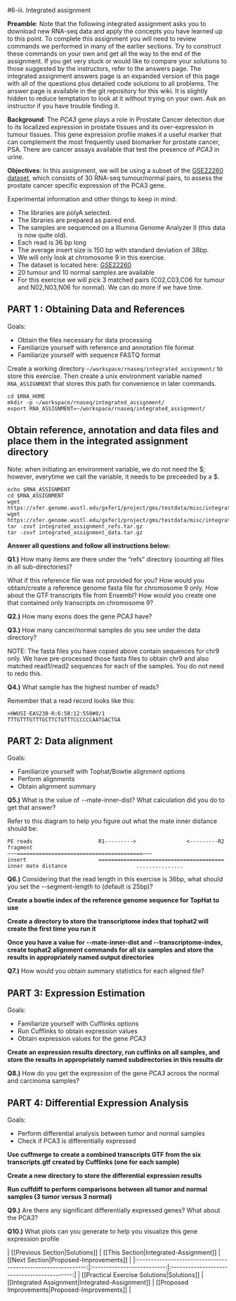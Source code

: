 #6-iii. Integrated assignment

**Preamble**: Note that the following integrated assignment asks you to download new RNA-seq data and apply the concepts you have learned up to this point. To complete this assignment you will need to review commands we performed in many of the earlier sections. Try to construct these commands on your own and get all the way to the end of the assignment.  If you get very stuck or would like to compare your solutions to those suggested by the instructors, refer to the answers page. The integrated assignment answers page is an expanded version of this page with all of the questions plus detailed code solutions to all problems. The answer page is available in the git repository for this wiki. It is slightly hidden to reduce temptation to look at it without trying on your own. Ask an instructor if you have trouble finding it.

**Background**: The *PCA3* gene plays a role in Prostate Cancer detection due to its localized expression in prostate tissues and its over-expression in tumour tissues. This gene expression profile makes it a useful marker that can complement the most frequently used biomarker for prostate cancer, PSA.  There are cancer assays available that test the presence of *PCA3* in urine. 

**Objectives**: In this assignment, we will be using a subset of the <a href="http://www.ncbi.nlm.nih.gov/geo/query/acc.cgi?acc=GSE22260">GSE22260 dataset</a>, which consists of 30 RNA-seq tumour/normal pairs, to assess the prostate cancer specific expression of the PCA3 gene. 

Experimental information and other things to keep in mind:

- The libraries are polyA selected.
- The libraries are prepared as paired end.
- The samples are sequenced on a Illumina Genome Analyzer II (this data is now quite old).
- Each read is 36 bp long
- The average insert size is 150 bp with standard deviation of 38bp.
- We will only look at chromosome 9 in this exercise. 
- The dataset is located here: <a href="http://www.ncbi.nlm.nih.gov/geo/query/acc.cgi?acc=GSE22260">GSE22260</a>
- 20 tumour and 10 normal samples are available
- For this exercise we will pick 3 matched pairs (C02,C03,C06 for tumour and N02,N03,N06 for normal). We can do more if we have time.

## PART 1 : Obtaining Data and References

Goals:
- Obtain the files necessary for data processing
- Familiarize yourself with reference and annotation file format
- Familiarize yourself with sequence FASTQ format

Create a working directory `~/workspace/rnaseq/integrated_assignment/` to store this exercise. Then create a unix environment variable named `RNA_ASSIGNMENT` that stores this path for convenience in later commands.

```
cd $RNA_HOME
mkdir -p ~/workspace/rnaseq/integrated_assignment/
export RNA_ASSIGNMENT=~/workspace/rnaseq/integrated_assignment/
```

## Obtain reference, annotation and data files and place them in the integrated assignment directory
Note: when initiating an environment variable, we do not need the $; however, everytime we call the variable, it needs to be preceeded by a $.

```
echo $RNA_ASSIGNMENT
cd $RNA_ASSIGNMENT
wget https://xfer.genome.wustl.edu/gxfer1/project/gms/testdata/misc/integrated_assignment_refs.tar.gz
wget https://xfer.genome.wustl.edu/gxfer1/project/gms/testdata/misc/integrated_assignment_data.tar.gz 
tar -zxvf integrated_assignment_refs.tar.gz
tar -zxvf integrated_assignment_data.tar.gz 
```

**Answer all questions and follow all instructions below:**

**Q1.)** How many items are there under the “refs” directory (counting all files in all sub-directories)? 

What if this reference file was not provided for you? How would you obtain/create a reference genome fasta file for chromosome 9 only. How about the GTF transcripts file from Ensembl? How would you create one that contained only transcripts on chromosome 9?

**Q2.)** How many exons does the gene *PCA3* have?

**Q3.)** How many cancer/normal samples do you see under the data directory?

NOTE: The fasta files you have copied above contain sequences for chr9 only. We have pre-processed those fasta files to obtain chr9 and also matched read1/read2 sequences for each of the samples. You do not need to redo this.

**Q4.)** What sample has the highest number of reads?

Remember that a read record looks like this:
```
>HWUSI-EAS230-R:6:58:12:550#0/1
TTTGTTTGTTTGCTTCTGTTTCCCCCCAATGACTGA
```

## PART 2: Data alignment

Goals:
- Familiarize yourself with Tophat/Bowtie alignment options
- Perform alignments
- Obtain alignment summary

**Q5.)** What is the value of --mate-inner-dist? What calculation did you do to get that answer?

Refer to this diagram to help you figure out what the mate inner distance should be:

```
PE reads                     R1--------->                <---------R2
fragment                  ~~~========================================~~~
insert                       ========================================
inner mate distance                      ...............
```

**Q6.)** Considering that the read length in this exercise is 36bp, what should you set the --segment-length to (default is 25bp)? 

**Create a bowtie index of the reference genome sequence for TopHat to use**

**Create a directory to store the transcriptome index that tophat2 will create the first time you run it**

**Once you have a value for --mate-inner-dist and --transcriptome-index, create tophat2 alignment commands for all six samples and store the results in appropriately named output directories**

**Q7.)** How would you obtain summary statistics for each aligned file?

## PART 3: Expression Estimation

Goals:
- Familiarize yourself with Cufflinks options
- Run Cufflinks to obtain expression values
- Obtain expression values for the gene *PCA3*
    
**Create an expression results directory, run cuffinks on all samples, and store the results in appropriately named subdirectories in this results dir**

**Q8.)** How do you get the expression of the gene *PCA3* across the normal and carcinoma samples?

## PART 4: Differential Expression Analysis 

Goals:
- Perform differential analysis between tumor and normal samples
- Check if PCA3 is differentially expressed

**Use cuffmerge to create a combined transcripts GTF from the six transcripts.gtf created by Cufflinks (one for each sample)**

**Create a new directory to store the differential expression results**

**Run cuffdiff to perform comparisons between all tumor and normal samples (3 tumor versus 3 normal)**

**Q9.)** Are there any significant differentially expressed genes? What about the PCA3? 

**Q10.)** What plots can you generate to help you visualize this gene expression profile


| [[Previous Section|Solutions]]       | [[This Section|Integrated-Assignment]] | [[Next Section|Proposed-Improvements]]   |
|:------------------------------------------------------------:|:--------------------------:|:-------------------------------------------:|
| [[Practical Exercise Solutions|Solutions]] | [[Integrated Assignment|Integrated-Assignment]]    | [[Proposed Improvements|Proposed-Improvements]] |


